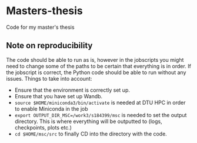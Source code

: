 # Masters-thesis
Code for my master's thesis


## Note on reproducibility
The code should be able to run as is, however in the jobscripts you might need to change some of the paths to be certain that everything is in order. If the jobscript is correct, the Python code should be able to run without any issues.
Things to take into account:
- Ensure that the environment is correctly set up.
- Ensure that you have set up Wandb.
- `source $HOME/miniconda3/bin/activate` is needed at DTU HPC in order to enable Miniconda in the job
- `export OUTPUT_DIR_MSC=/work3/s184399/msc` is needed to set the output directory. This is where everything will be outputted to (logs, checkpoints, plots etc.)
- `cd $HOME/msc/src` to finally CD into the directory with the code.